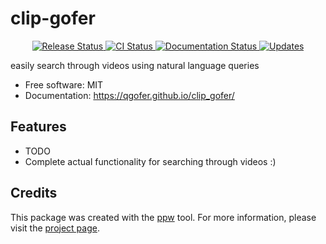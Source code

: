 # clip-gofer

<p align="center">
<a href="https://pypi.python.org/pypi/clip_gofer">
    <img src="https://img.shields.io/pypi/v/clip_gofer.svg"
        alt = "Release Status">
</a>

<a href="https://github.com/qgofer/clip_gofer/actions">
    <img src="https://github.com/qgofer/clip_gofer/actions/workflows/main.yml/badge.svg?branch=release" alt="CI Status">
</a>

<a href="https://qgofer.github.io/clip_gofer/">
    <img src="https://img.shields.io/website/https/qgofer.github.io/clip_gofer/index.html.svg?label=docs&down_message=unavailable&up_message=available" alt="Documentation Status">
</a>

<a href="https://pyup.io/repos/github/qgofer/clip_gofer/">
<img src="https://pyup.io/repos/github/qgofer/clip_gofer/shield.svg" alt="Updates">
</a>

</p>

easily search through videos using natural language queries

-   Free software: MIT
-   Documentation: <https://qgofer.github.io/clip_gofer/>

## Features

-   TODO
-   Complete actual functionality for searching through videos :)

## Credits

This package was created with the [ppw](https://zillionare.github.io/python-project-wizard) tool. For more information, please visit the [project page](https://zillionare.github.io/python-project-wizard/).
